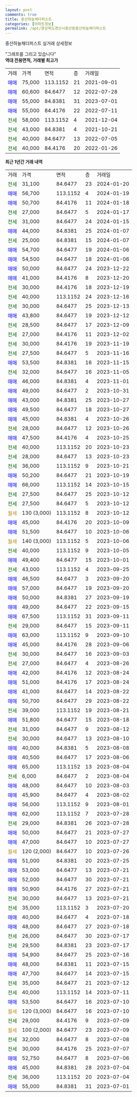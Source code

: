 ```yaml
---
layout: post
comments: true
title: 중산하늘채더퍼스트
categories: [아파트정보]
permalink: /apt/경상북도경산시중산동중산하늘채더퍼스트
---
```


중산하늘채더퍼스트 실거래 상세정보

<script type="text/javascript">
  google.charts.load('current', {'packages':['line', 'corechart']});
  google.charts.setOnLoadCallback(drawChart);

  function drawChart() {
    var data = new google.visualization.DataTable();
    data.addColumn('date', '거래일');
    data.addColumn('number', "매매");
    data.addColumn('number', "전세");
    data.addColumn('number', "전매");

    data.addRows([[new Date(Date.parse("2024-01-20")), null, 31100, null], [new Date(Date.parse("2024-01-19")), 56700, null, null], [new Date(Date.parse("2024-01-18")), 50700, null, null], [new Date(Date.parse("2024-01-17")), null, 27000, null], [new Date(Date.parse("2024-01-15")), null, 31000, null], [new Date(Date.parse("2024-01-07")), 44000, null, null], [new Date(Date.parse("2024-01-07")), null, 25000, null], [new Date(Date.parse("2024-01-06")), 54700, null, null], [new Date(Date.parse("2024-01-06")), 54500, null, null], [new Date(Date.parse("2023-12-22")), 50000, null, null], [new Date(Date.parse("2023-12-20")), 41000, null, null], [new Date(Date.parse("2023-12-19")), null, 30000, null], [new Date(Date.parse("2023-12-16")), null, 40000, null], [new Date(Date.parse("2023-12-13")), null, 30000, null], [new Date(Date.parse("2023-12-12")), 43800, null, null], [new Date(Date.parse("2023-12-09")), null, 28500, null], [new Date(Date.parse("2023-12-02")), null, 27000, null], [new Date(Date.parse("2023-11-19")), null, 30000, null], [new Date(Date.parse("2023-11-16")), null, 27500, null], [new Date(Date.parse("2023-11-15")), 53500, null, null], [new Date(Date.parse("2023-11-05")), null, 32000, null], [new Date(Date.parse("2023-11-01")), 46000, null, null], [new Date(Date.parse("2023-10-31")), 49000, null, null], [new Date(Date.parse("2023-10-27")), 43000, null, null], [new Date(Date.parse("2023-10-27")), 49500, null, null], [new Date(Date.parse("2023-10-26")), 45000, null, null], [new Date(Date.parse("2023-10-26")), null, 28000, null], [new Date(Date.parse("2023-10-25")), 47500, null, null], [new Date(Date.parse("2023-10-23")), null, 40000, null], [new Date(Date.parse("2023-10-23")), null, 28000, null], [new Date(Date.parse("2023-10-21")), null, 36000, null], [new Date(Date.parse("2023-10-19")), 50200, null, null], [new Date(Date.parse("2023-10-15")), 66000, null, null], [new Date(Date.parse("2023-10-12")), null, 27500, null], [new Date(Date.parse("2023-10-12")), null, 27500, null], [new Date(Date.parse("2023-10-12")), null, null, null], [new Date(Date.parse("2023-10-09")), 45000, null, null], [new Date(Date.parse("2023-10-06")), 51500, null, null], [new Date(Date.parse("2023-10-06")), null, null, null], [new Date(Date.parse("2023-10-05")), null, 40000, null], [new Date(Date.parse("2023-10-01")), 49400, null, null], [new Date(Date.parse("2023-09-25")), null, 43000, null], [new Date(Date.parse("2023-09-20")), 46500, null, null], [new Date(Date.parse("2023-09-20")), 57000, null, null], [new Date(Date.parse("2023-09-19")), 50000, null, null], [new Date(Date.parse("2023-09-15")), 49000, null, null], [new Date(Date.parse("2023-09-11")), 67500, null, null], [new Date(Date.parse("2023-09-11")), null, 29000, null], [new Date(Date.parse("2023-09-10")), 63000, null, null], [new Date(Date.parse("2023-09-06")), 45000, null, null], [new Date(Date.parse("2023-09-03")), null, 30000, null], [new Date(Date.parse("2023-08-26")), null, 27000, null], [new Date(Date.parse("2023-08-24")), 42000, null, null], [new Date(Date.parse("2023-08-24")), 51000, null, null], [new Date(Date.parse("2023-08-22")), 41000, null, null], [new Date(Date.parse("2023-08-22")), 50700, null, null], [new Date(Date.parse("2023-08-21")), null, 39000, null], [new Date(Date.parse("2023-08-18")), 51800, null, null], [new Date(Date.parse("2023-08-12")), null, 31000, null], [new Date(Date.parse("2023-08-10")), null, 30000, null], [new Date(Date.parse("2023-08-08")), 40000, null, null], [new Date(Date.parse("2023-08-06")), 40500, null, null], [new Date(Date.parse("2023-08-04")), 65000, null, null], [new Date(Date.parse("2023-08-04")), null, 6000, null], [new Date(Date.parse("2023-08-03")), 48000, null, null], [new Date(Date.parse("2023-08-02")), 45900, null, null], [new Date(Date.parse("2023-08-01")), 56000, null, null], [new Date(Date.parse("2023-07-28")), 62000, null, null], [new Date(Date.parse("2023-07-28")), null, 29000, null], [new Date(Date.parse("2023-07-27")), 50000, null, null], [new Date(Date.parse("2023-07-27")), 47000, null, null], [new Date(Date.parse("2023-07-26")), null, null, null], [new Date(Date.parse("2023-07-25")), 51000, null, null], [new Date(Date.parse("2023-07-21")), 53000, null, null], [new Date(Date.parse("2023-07-21")), 52000, null, null], [new Date(Date.parse("2023-07-21")), 50900, null, null], [new Date(Date.parse("2023-07-21")), null, 30000, null], [new Date(Date.parse("2023-07-20")), null, 35000, null], [new Date(Date.parse("2023-07-18")), 40000, null, null], [new Date(Date.parse("2023-07-18")), 48000, null, null], [new Date(Date.parse("2023-07-17")), null, 26000, null], [new Date(Date.parse("2023-07-17")), null, 29500, null], [new Date(Date.parse("2023-07-16")), 54900, null, null], [new Date(Date.parse("2023-07-15")), 48000, null, null], [new Date(Date.parse("2023-07-15")), 47700, null, null], [new Date(Date.parse("2023-07-12")), null, 35000, null], [new Date(Date.parse("2023-07-11")), null, 40000, null], [new Date(Date.parse("2023-07-10")), 53500, null, null], [new Date(Date.parse("2023-07-10")), null, null, null], [new Date(Date.parse("2023-07-09")), null, 29000, null], [new Date(Date.parse("2023-07-09")), null, null, null], [new Date(Date.parse("2023-07-08")), null, 32000, null], [new Date(Date.parse("2023-07-07")), null, 30000, null], [new Date(Date.parse("2023-07-06")), 52750, null, null], [new Date(Date.parse("2023-07-04")), 45000, null, null], [new Date(Date.parse("2023-07-04")), null, 36000, null], [new Date(Date.parse("2023-07-01")), 55000, null, null]]);

    var options = {
      hAxis: {
        format: 'yyyy/MM/dd'
      },    
      lineWidth: 0,
      pointsVisible: true,    
      title: '최근 1년간 유형별 실거래가 분포',
      legend: { position: 'bottom' }
    };

    var formatter = new google.visualization.NumberFormat({pattern:'###,###'} );
    formatter.format(data, 1);
    formatter.format(data, 2);
    
    setTimeout(function() {
        var chart = new google.visualization.LineChart(document.getElementById('columnchart_material'));
        chart.draw(data, (options));
        document.getElementById('loading').style.display = 'none';
    }, 200);
  }
</script>


<div id="loading" style="z-index:20; display: block; margin-left: 0px">"그래프를 그리고 있습니다"</div>
<div id="columnchart_material" style="width: 95%; margin-left: 0px; display: block"></div>
<!-- contents start -->
<b>역대 전용면적, 거래별 최고가</b>
<table class="sortable">
    <tr>
      <td>거래</td>
      <td>가격</td>
      <td>면적</td>
      <td>층</td>
      <td>거래일</td>
    </tr>
        <tr>
          <td><a style="color: blue">매매</a></td>
          <td>75,000</td>
          <td>113.1152</td>
          <td>21</td>
          <td>2021-09-01</td>
        </tr>            <tr>
          <td><a style="color: blue">매매</a></td>
          <td>60,600</td>
          <td>84.6477</td>
          <td>12</td>
          <td>2022-07-28</td>
        </tr>            <tr>
          <td><a style="color: blue">매매</a></td>
          <td>55,000</td>
          <td>84.8381</td>
          <td>31</td>
          <td>2023-07-01</td>
        </tr>            <tr>
          <td><a style="color: blue">매매</a></td>
          <td>55,000</td>
          <td>84.4176</td>
          <td>22</td>
          <td>2022-07-11</td>
        </tr>        
        <tr>
              <td><a style="color: darkgreen">전세</a></td>
              <td>58,000</td>
              <td>113.1152</td>
              <td>4</td>
              <td>2021-12-04</td>
            </tr>            <tr>
              <td><a style="color: darkgreen">전세</a></td>
              <td>43,000</td>
              <td>84.8381</td>
              <td>4</td>
              <td>2021-10-21</td>
            </tr>            <tr>
              <td><a style="color: darkgreen">전세</a></td>
              <td>40,000</td>
              <td>84.6477</td>
              <td>13</td>
              <td>2022-07-05</td>
            </tr>            <tr>
              <td><a style="color: darkgreen">전세</a></td>
              <td>40,000</td>
              <td>84.4176</td>
              <td>20</td>
              <td>2022-01-26</td>
            </tr>        
    
</table>

<b>최근 1년간 거래 내역</b>

<table class="sortable">
    <tr>
      <td>거래</td>
      <td>가격</td>
      <td>면적</td>
      <td>층</td>
      <td>거래일</td>
    </tr>
    <tr>
      <td><a style="color: darkgreen">전세</a></td>
      <td>31,100</td>
      <td>84.6477</td>
      <td>23</td>
      <td>2024-01-20</td>
    </tr>          <tr>
      <td><a style="color: blue">매매</a></td>
      <td>56,700</td>
      <td>113.1152</td>
      <td>4</td>
      <td>2024-01-19</td>
    </tr>          <tr>
      <td><a style="color: blue">매매</a></td>
      <td>50,700</td>
      <td>84.4176</td>
      <td>11</td>
      <td>2024-01-18</td>
    </tr>          <tr>
      <td><a style="color: darkgreen">전세</a></td>
      <td>27,000</td>
      <td>84.6477</td>
      <td>5</td>
      <td>2024-01-17</td>
    </tr>          <tr>
      <td><a style="color: darkgreen">전세</a></td>
      <td>31,000</td>
      <td>84.6477</td>
      <td>24</td>
      <td>2024-01-15</td>
    </tr>          <tr>
      <td><a style="color: blue">매매</a></td>
      <td>44,000</td>
      <td>84.8381</td>
      <td>25</td>
      <td>2024-01-07</td>
    </tr>          <tr>
      <td><a style="color: darkgreen">전세</a></td>
      <td>25,000</td>
      <td>84.8381</td>
      <td>15</td>
      <td>2024-01-07</td>
    </tr>          <tr>
      <td><a style="color: blue">매매</a></td>
      <td>54,700</td>
      <td>84.6477</td>
      <td>19</td>
      <td>2024-01-06</td>
    </tr>          <tr>
      <td><a style="color: blue">매매</a></td>
      <td>54,500</td>
      <td>84.6477</td>
      <td>18</td>
      <td>2024-01-06</td>
    </tr>          <tr>
      <td><a style="color: blue">매매</a></td>
      <td>50,000</td>
      <td>84.6477</td>
      <td>24</td>
      <td>2023-12-22</td>
    </tr>          <tr>
      <td><a style="color: blue">매매</a></td>
      <td>41,000</td>
      <td>84.4176</td>
      <td>8</td>
      <td>2023-12-20</td>
    </tr>          <tr>
      <td><a style="color: darkgreen">전세</a></td>
      <td>30,000</td>
      <td>84.4176</td>
      <td>18</td>
      <td>2023-12-19</td>
    </tr>          <tr>
      <td><a style="color: darkgreen">전세</a></td>
      <td>40,000</td>
      <td>113.1152</td>
      <td>24</td>
      <td>2023-12-16</td>
    </tr>          <tr>
      <td><a style="color: darkgreen">전세</a></td>
      <td>30,000</td>
      <td>84.6477</td>
      <td>25</td>
      <td>2023-12-13</td>
    </tr>          <tr>
      <td><a style="color: blue">매매</a></td>
      <td>43,800</td>
      <td>84.6477</td>
      <td>19</td>
      <td>2023-12-12</td>
    </tr>          <tr>
      <td><a style="color: darkgreen">전세</a></td>
      <td>28,500</td>
      <td>84.6477</td>
      <td>17</td>
      <td>2023-12-09</td>
    </tr>          <tr>
      <td><a style="color: darkgreen">전세</a></td>
      <td>27,000</td>
      <td>84.4176</td>
      <td>11</td>
      <td>2023-12-02</td>
    </tr>          <tr>
      <td><a style="color: darkgreen">전세</a></td>
      <td>30,000</td>
      <td>84.4176</td>
      <td>19</td>
      <td>2023-11-19</td>
    </tr>          <tr>
      <td><a style="color: darkgreen">전세</a></td>
      <td>27,500</td>
      <td>84.6477</td>
      <td>5</td>
      <td>2023-11-16</td>
    </tr>          <tr>
      <td><a style="color: blue">매매</a></td>
      <td>53,500</td>
      <td>84.8381</td>
      <td>16</td>
      <td>2023-11-15</td>
    </tr>          <tr>
      <td><a style="color: darkgreen">전세</a></td>
      <td>32,000</td>
      <td>84.6477</td>
      <td>16</td>
      <td>2023-11-05</td>
    </tr>          <tr>
      <td><a style="color: blue">매매</a></td>
      <td>46,000</td>
      <td>84.8381</td>
      <td>4</td>
      <td>2023-11-01</td>
    </tr>          <tr>
      <td><a style="color: blue">매매</a></td>
      <td>49,000</td>
      <td>84.6477</td>
      <td>2</td>
      <td>2023-10-31</td>
    </tr>          <tr>
      <td><a style="color: blue">매매</a></td>
      <td>43,000</td>
      <td>84.8381</td>
      <td>25</td>
      <td>2023-10-27</td>
    </tr>          <tr>
      <td><a style="color: blue">매매</a></td>
      <td>49,500</td>
      <td>84.6477</td>
      <td>18</td>
      <td>2023-10-27</td>
    </tr>          <tr>
      <td><a style="color: blue">매매</a></td>
      <td>45,000</td>
      <td>84.8381</td>
      <td>4</td>
      <td>2023-10-26</td>
    </tr>          <tr>
      <td><a style="color: darkgreen">전세</a></td>
      <td>28,000</td>
      <td>84.6477</td>
      <td>12</td>
      <td>2023-10-26</td>
    </tr>          <tr>
      <td><a style="color: blue">매매</a></td>
      <td>47,500</td>
      <td>84.4176</td>
      <td>4</td>
      <td>2023-10-25</td>
    </tr>          <tr>
      <td><a style="color: darkgreen">전세</a></td>
      <td>40,000</td>
      <td>113.1152</td>
      <td>20</td>
      <td>2023-10-23</td>
    </tr>          <tr>
      <td><a style="color: darkgreen">전세</a></td>
      <td>28,000</td>
      <td>84.6477</td>
      <td>13</td>
      <td>2023-10-23</td>
    </tr>          <tr>
      <td><a style="color: darkgreen">전세</a></td>
      <td>36,000</td>
      <td>113.1152</td>
      <td>9</td>
      <td>2023-10-21</td>
    </tr>          <tr>
      <td><a style="color: blue">매매</a></td>
      <td>50,200</td>
      <td>84.6477</td>
      <td>21</td>
      <td>2023-10-19</td>
    </tr>          <tr>
      <td><a style="color: blue">매매</a></td>
      <td>66,000</td>
      <td>113.1152</td>
      <td>14</td>
      <td>2023-10-15</td>
    </tr>          <tr>
      <td><a style="color: darkgreen">전세</a></td>
      <td>27,500</td>
      <td>84.6477</td>
      <td>25</td>
      <td>2023-10-12</td>
    </tr>          <tr>
      <td><a style="color: darkgreen">전세</a></td>
      <td>27,500</td>
      <td>84.6477</td>
      <td>5</td>
      <td>2023-10-12</td>
    </tr>          <tr>
      <td><a style="color: darkgoldenrod">월세</a></td>
      <td>130 (3,000)</td>
      <td>113.1152</td>
      <td>8</td>
      <td>2023-10-12</td>
    </tr>          <tr>
      <td><a style="color: blue">매매</a></td>
      <td>45,000</td>
      <td>84.4176</td>
      <td>20</td>
      <td>2023-10-09</td>
    </tr>          <tr>
      <td><a style="color: blue">매매</a></td>
      <td>51,500</td>
      <td>84.6477</td>
      <td>10</td>
      <td>2023-10-06</td>
    </tr>          <tr>
      <td><a style="color: darkgoldenrod">월세</a></td>
      <td>140 (3,000)</td>
      <td>113.1152</td>
      <td>5</td>
      <td>2023-10-06</td>
    </tr>          <tr>
      <td><a style="color: darkgreen">전세</a></td>
      <td>40,000</td>
      <td>113.1152</td>
      <td>9</td>
      <td>2023-10-05</td>
    </tr>          <tr>
      <td><a style="color: blue">매매</a></td>
      <td>49,400</td>
      <td>84.6477</td>
      <td>15</td>
      <td>2023-10-01</td>
    </tr>          <tr>
      <td><a style="color: darkgreen">전세</a></td>
      <td>43,000</td>
      <td>113.1152</td>
      <td>4</td>
      <td>2023-09-25</td>
    </tr>          <tr>
      <td><a style="color: blue">매매</a></td>
      <td>46,500</td>
      <td>84.6477</td>
      <td>3</td>
      <td>2023-09-20</td>
    </tr>          <tr>
      <td><a style="color: blue">매매</a></td>
      <td>57,000</td>
      <td>84.6477</td>
      <td>19</td>
      <td>2023-09-20</td>
    </tr>          <tr>
      <td><a style="color: blue">매매</a></td>
      <td>50,000</td>
      <td>84.8381</td>
      <td>27</td>
      <td>2023-09-19</td>
    </tr>          <tr>
      <td><a style="color: blue">매매</a></td>
      <td>49,000</td>
      <td>84.6477</td>
      <td>22</td>
      <td>2023-09-15</td>
    </tr>          <tr>
      <td><a style="color: blue">매매</a></td>
      <td>67,500</td>
      <td>113.1152</td>
      <td>31</td>
      <td>2023-09-11</td>
    </tr>          <tr>
      <td><a style="color: darkgreen">전세</a></td>
      <td>29,000</td>
      <td>84.6477</td>
      <td>15</td>
      <td>2023-09-11</td>
    </tr>          <tr>
      <td><a style="color: blue">매매</a></td>
      <td>63,000</td>
      <td>113.1152</td>
      <td>9</td>
      <td>2023-09-10</td>
    </tr>          <tr>
      <td><a style="color: blue">매매</a></td>
      <td>45,000</td>
      <td>84.4176</td>
      <td>28</td>
      <td>2023-09-06</td>
    </tr>          <tr>
      <td><a style="color: darkgreen">전세</a></td>
      <td>30,000</td>
      <td>84.6477</td>
      <td>16</td>
      <td>2023-09-03</td>
    </tr>          <tr>
      <td><a style="color: darkgreen">전세</a></td>
      <td>27,000</td>
      <td>84.6477</td>
      <td>4</td>
      <td>2023-08-26</td>
    </tr>          <tr>
      <td><a style="color: blue">매매</a></td>
      <td>42,000</td>
      <td>84.4176</td>
      <td>12</td>
      <td>2023-08-24</td>
    </tr>          <tr>
      <td><a style="color: blue">매매</a></td>
      <td>51,000</td>
      <td>84.4176</td>
      <td>17</td>
      <td>2023-08-24</td>
    </tr>          <tr>
      <td><a style="color: blue">매매</a></td>
      <td>41,000</td>
      <td>84.6477</td>
      <td>14</td>
      <td>2023-08-22</td>
    </tr>          <tr>
      <td><a style="color: blue">매매</a></td>
      <td>50,700</td>
      <td>84.6477</td>
      <td>29</td>
      <td>2023-08-22</td>
    </tr>          <tr>
      <td><a style="color: darkgreen">전세</a></td>
      <td>39,000</td>
      <td>113.1152</td>
      <td>19</td>
      <td>2023-08-21</td>
    </tr>          <tr>
      <td><a style="color: blue">매매</a></td>
      <td>51,800</td>
      <td>84.6477</td>
      <td>15</td>
      <td>2023-08-18</td>
    </tr>          <tr>
      <td><a style="color: darkgreen">전세</a></td>
      <td>31,000</td>
      <td>84.6477</td>
      <td>9</td>
      <td>2023-08-12</td>
    </tr>          <tr>
      <td><a style="color: darkgreen">전세</a></td>
      <td>30,000</td>
      <td>84.6477</td>
      <td>13</td>
      <td>2023-08-10</td>
    </tr>          <tr>
      <td><a style="color: blue">매매</a></td>
      <td>40,000</td>
      <td>84.8381</td>
      <td>5</td>
      <td>2023-08-08</td>
    </tr>          <tr>
      <td><a style="color: blue">매매</a></td>
      <td>40,500</td>
      <td>84.6477</td>
      <td>17</td>
      <td>2023-08-06</td>
    </tr>          <tr>
      <td><a style="color: blue">매매</a></td>
      <td>65,000</td>
      <td>113.1152</td>
      <td>13</td>
      <td>2023-08-04</td>
    </tr>          <tr>
      <td><a style="color: darkgreen">전세</a></td>
      <td>6,000</td>
      <td>84.6477</td>
      <td>2</td>
      <td>2023-08-04</td>
    </tr>          <tr>
      <td><a style="color: blue">매매</a></td>
      <td>48,000</td>
      <td>84.6477</td>
      <td>10</td>
      <td>2023-08-03</td>
    </tr>          <tr>
      <td><a style="color: blue">매매</a></td>
      <td>45,900</td>
      <td>84.6477</td>
      <td>4</td>
      <td>2023-08-02</td>
    </tr>          <tr>
      <td><a style="color: blue">매매</a></td>
      <td>56,000</td>
      <td>113.1152</td>
      <td>9</td>
      <td>2023-08-01</td>
    </tr>          <tr>
      <td><a style="color: blue">매매</a></td>
      <td>62,000</td>
      <td>113.1152</td>
      <td>7</td>
      <td>2023-07-28</td>
    </tr>          <tr>
      <td><a style="color: darkgreen">전세</a></td>
      <td>29,000</td>
      <td>84.8381</td>
      <td>26</td>
      <td>2023-07-28</td>
    </tr>          <tr>
      <td><a style="color: blue">매매</a></td>
      <td>50,000</td>
      <td>84.6477</td>
      <td>21</td>
      <td>2023-07-27</td>
    </tr>          <tr>
      <td><a style="color: blue">매매</a></td>
      <td>47,000</td>
      <td>84.6477</td>
      <td>10</td>
      <td>2023-07-27</td>
    </tr>          <tr>
      <td><a style="color: darkgoldenrod">월세</a></td>
      <td>120 (2,000)</td>
      <td>84.6477</td>
      <td>10</td>
      <td>2023-07-26</td>
    </tr>          <tr>
      <td><a style="color: blue">매매</a></td>
      <td>51,000</td>
      <td>84.8381</td>
      <td>20</td>
      <td>2023-07-25</td>
    </tr>          <tr>
      <td><a style="color: blue">매매</a></td>
      <td>53,000</td>
      <td>84.6477</td>
      <td>13</td>
      <td>2023-07-21</td>
    </tr>          <tr>
      <td><a style="color: blue">매매</a></td>
      <td>52,000</td>
      <td>84.6477</td>
      <td>30</td>
      <td>2023-07-21</td>
    </tr>          <tr>
      <td><a style="color: blue">매매</a></td>
      <td>50,900</td>
      <td>84.4176</td>
      <td>27</td>
      <td>2023-07-21</td>
    </tr>          <tr>
      <td><a style="color: darkgreen">전세</a></td>
      <td>30,000</td>
      <td>84.6477</td>
      <td>13</td>
      <td>2023-07-21</td>
    </tr>          <tr>
      <td><a style="color: darkgreen">전세</a></td>
      <td>35,000</td>
      <td>113.1152</td>
      <td>3</td>
      <td>2023-07-20</td>
    </tr>          <tr>
      <td><a style="color: blue">매매</a></td>
      <td>40,000</td>
      <td>84.6477</td>
      <td>4</td>
      <td>2023-07-18</td>
    </tr>          <tr>
      <td><a style="color: blue">매매</a></td>
      <td>48,000</td>
      <td>84.6477</td>
      <td>27</td>
      <td>2023-07-18</td>
    </tr>          <tr>
      <td><a style="color: darkgreen">전세</a></td>
      <td>26,000</td>
      <td>84.6477</td>
      <td>30</td>
      <td>2023-07-17</td>
    </tr>          <tr>
      <td><a style="color: darkgreen">전세</a></td>
      <td>29,500</td>
      <td>84.8381</td>
      <td>23</td>
      <td>2023-07-17</td>
    </tr>          <tr>
      <td><a style="color: blue">매매</a></td>
      <td>54,900</td>
      <td>84.6477</td>
      <td>25</td>
      <td>2023-07-16</td>
    </tr>          <tr>
      <td><a style="color: blue">매매</a></td>
      <td>48,000</td>
      <td>84.8381</td>
      <td>11</td>
      <td>2023-07-15</td>
    </tr>          <tr>
      <td><a style="color: blue">매매</a></td>
      <td>47,700</td>
      <td>84.6477</td>
      <td>14</td>
      <td>2023-07-15</td>
    </tr>          <tr>
      <td><a style="color: darkgreen">전세</a></td>
      <td>35,000</td>
      <td>84.6477</td>
      <td>21</td>
      <td>2023-07-12</td>
    </tr>          <tr>
      <td><a style="color: darkgreen">전세</a></td>
      <td>40,000</td>
      <td>113.1152</td>
      <td>14</td>
      <td>2023-07-11</td>
    </tr>          <tr>
      <td><a style="color: blue">매매</a></td>
      <td>53,500</td>
      <td>84.6477</td>
      <td>16</td>
      <td>2023-07-10</td>
    </tr>          <tr>
      <td><a style="color: darkgoldenrod">월세</a></td>
      <td>120 (3,000)</td>
      <td>84.6477</td>
      <td>16</td>
      <td>2023-07-10</td>
    </tr>          <tr>
      <td><a style="color: darkgreen">전세</a></td>
      <td>29,000</td>
      <td>84.4176</td>
      <td>9</td>
      <td>2023-07-09</td>
    </tr>          <tr>
      <td><a style="color: darkgoldenrod">월세</a></td>
      <td>100 (2,000)</td>
      <td>84.6477</td>
      <td>23</td>
      <td>2023-07-09</td>
    </tr>          <tr>
      <td><a style="color: darkgreen">전세</a></td>
      <td>32,000</td>
      <td>84.6477</td>
      <td>8</td>
      <td>2023-07-08</td>
    </tr>          <tr>
      <td><a style="color: darkgreen">전세</a></td>
      <td>30,000</td>
      <td>84.4176</td>
      <td>25</td>
      <td>2023-07-07</td>
    </tr>          <tr>
      <td><a style="color: blue">매매</a></td>
      <td>52,750</td>
      <td>84.6477</td>
      <td>8</td>
      <td>2023-07-06</td>
    </tr>          <tr>
      <td><a style="color: blue">매매</a></td>
      <td>45,000</td>
      <td>84.8381</td>
      <td>28</td>
      <td>2023-07-04</td>
    </tr>          <tr>
      <td><a style="color: darkgreen">전세</a></td>
      <td>36,000</td>
      <td>113.1152</td>
      <td>20</td>
      <td>2023-07-04</td>
    </tr>          <tr>
      <td><a style="color: blue">매매</a></td>
      <td>55,000</td>
      <td>84.8381</td>
      <td>31</td>
      <td>2023-07-01</td>
    </tr>      </table>
<!-- contents end -->    


